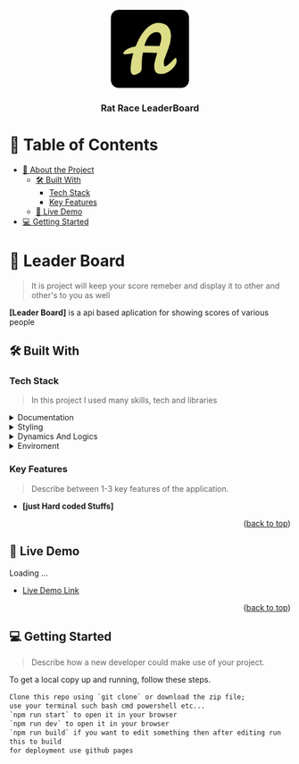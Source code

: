 <a name="readme-top"></a>

<!--
HOW TO USE:
This is an example of how you may give instructions on setting up your project locally.

Modify this file to match your project and remove sections that don't apply.

REQUIRED SECTIONS:
- Table of Contents
- About the Project
  - Built With
  - Live Demo
- Getting Started
- Authors
- Future Features
- Contributing
- Show your support
- Acknowledgements
- License

OPTIONAL SECTIONS:
- FAQ

After you're finished please remove all the comments and instructions!
-->

<div align="center">
  <!-- You are encouraged to replace this logo with your own! Otherwise you can also remove it. -->
  <img src="./media/my-logo.png" alt="logo" width="140"  height="auto" />
  <br/>

  <h3><b>Rat Race LeaderBoard</b></h3>

</div>

<!-- TABLE OF CONTENTS -->

# 📗 Table of Contents

- [📖 About the Project](#about-project)
  - [🛠 Built With](#built-with)
    - [Tech Stack](#tech-stack)
    - [Key Features](#key-features)
  - [🚀 Live Demo](#live-demo)
- [💻 Getting Started](#getting-started)



<!-- PROJECT DESCRIPTION -->

# 📖 Leader Board <a name="about-project"></a>

> It is project will keep your score remeber and display it to other and other's to you as well

**[Leader Board]** is a api based aplication for showing scores of various people

## 🛠 Built With <a name="built-with"></a>

### Tech Stack <a name="tech-stack"></a>


> In this project I used many skills, tech and libraries

<details>
  <summary>Documentation</summary>
  <ul>
    <li><a href="https://html.com">HTML</a></li>
  </ul>
</details>

<details>
  <summary>Styling</summary>
  <ul>
    <li><a href="https://www.w3.org">CSS</a></li>
  </ul>
</details>

<details>
<summary>Dynamics And Logics</summary>
  <ul>
    <li><a href="https://www.javascript.com/">JavaScript</a></li>
  </ul>
</details>
<details>
<summary>Enviroment</summary>
  <ul>
    <li><a href="https://webpack.js.org/">WebPAck</a></li>
  </ul>
</details>
<!-- Features -->

### Key Features <a name="key-features"></a>

> Describe between 1-3 key features of the application.

<!-- - **[key_feature_1]**
- **[key_feature_2]** -->
- **[just Hard coded Stuffs]**

<p align="right">(<a href="#readme-top">back to top</a>)</p>

<!-- LIVE DEMO -->

## 🚀 Live Demo <a name="live-demo"></a>


Loading ...

- [Live Demo Link](https://yourdeployedapplicationlink.com)

<p align="right">(<a href="#readme-top">back to top</a>)</p>

<!-- GETTING STARTED -->

## 💻 Getting Started <a name="getting-started"></a>

> Describe how a new developer could make use of your project.

To get a local copy up and running, follow these steps.
  ```
  Clone this repo using `git clone` or download the zip file;
  use your terminal such bash cmd powershell etc...
  `npm run start` to open it in your browser
  `npm run dev` to open it in your browser
  `npm run build` if you want to edit something then after editing run this to build
  for deployment use github pages
  ```


